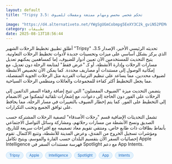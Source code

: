 ```yaml
---
layout: default
title: "Tripsy 3.5: تحكم شخصي مخصص ومهام ممتعة ومفضلات للضيوف
"
image: "https://d4.alternativeto.net/YWgSgUGmCobmpg5EeXY3C2k_gviN52PEMqr2ygqNKvY/rs:fill:1520:760:0/g:ce:0:0/YWJzOi8vZGlzdC9jb250ZW50LzE3NTUxMTI2MjI2OTEucG5n.png"
category: تطبيقات
date: 2025-08-13T18:56:44
---
```


أطلق تطبيق تخطيط الرحلات الشهير "Tripsy" تحديثه الرئيسي الأخير، الإصدار 3.5، الذي يركز بشكل أساسي على ميزات وتحسينات جديدة لأدوات تخطيط الرحلات التعاونية. يتيح التحديث للمستخدمين الآن تعيين أدوار للضيوف، إما كمساهمين يمكنهم تعديل مسارات الرحلات وإدارة الأنشطة، أو كـ "عرض فقط" لمتابعة الرحلة دون تعديل، مع إمكانية الوصول إلى مستندات أو مصاريف محددة. كما يمكن الآن تخصيص الأنشطة لضيوف محددين، مما يساعد على تنظيم الترتيبات الفردية مثل الرحلات الجوية المنفصلة، مما يجعل التخطيط أكثر كفاءة للمجموعات والعائلات ومنظمي الرحلات السياحية.

يتضمن التحديث ميزة "الضيوف المفضلون" التي تتيح إضافة رفقاء السفر الدائمين إلى الرحلات على الفور دون الحاجة إلى دعوات، مع إشعارات تلقائية ليتمكنوا من الانضمام إلى التخطيط على الفور. كما يتم إخطار الضيوف بالتغييرات في مسار الرحلة، مما يحافظ على توافق الجميع وتجنب التكرارات.

تشمل التحديثات الإضافية قسم "رحلات الأصدقاء" لتصفية الرحلات المشتركة حسب الصديق ونسخ الأنشطة من مسارات رحلاتهم، ومشاركة وسائل التواصل الاجتماعي بأنماط بطاقات ذات طابع خاص، ومنتقي تقويم معاد تصميمه مع اقتراحات سريعة للتاريخ، ومؤشرات تسجيل الخروج من الفندق، وعرض المدينة للأنشطة، وتتبع الاكتمال. تقوم إحصائيات السفر الآن بتقسيم البلدان حسب القارة والموسم، ويتيح تكامل Apple Intelligence فهرسة مستندات السفر في Spotlight مع دعم App Intents.

<div style="margin-top:2px; margin-bottom:2px;"><a href="https://bidjadraft.github.io/?query=Tripsy" style="background:#e3f2fd; color:#1565c0; font-size:80%; border-radius:12px; padding:3px 10px; margin:2px 4px 2px 0; display:inline-block; border:1px solid #bbdefb; text-decoration:none;">Tripsy</a> <a href="https://bidjadraft.github.io/?query=Apple" style="background:#e3f2fd; color:#1565c0; font-size:80%; border-radius:12px; padding:3px 10px; margin:2px 4px 2px 0; display:inline-block; border:1px solid #bbdefb; text-decoration:none;">Apple</a> <a href="https://bidjadraft.github.io/?query=Intelligence" style="background:#e3f2fd; color:#1565c0; font-size:80%; border-radius:12px; padding:3px 10px; margin:2px 4px 2px 0; display:inline-block; border:1px solid #bbdefb; text-decoration:none;">Intelligence</a> <a href="https://bidjadraft.github.io/?query=Spotlight" style="background:#e3f2fd; color:#1565c0; font-size:80%; border-radius:12px; padding:3px 10px; margin:2px 4px 2px 0; display:inline-block; border:1px solid #bbdefb; text-decoration:none;">Spotlight</a> <a href="https://bidjadraft.github.io/?query=App" style="background:#e3f2fd; color:#1565c0; font-size:80%; border-radius:12px; padding:3px 10px; margin:2px 4px 2px 0; display:inline-block; border:1px solid #bbdefb; text-decoration:none;">App</a> <a href="https://bidjadraft.github.io/?query=Intents" style="background:#e3f2fd; color:#1565c0; font-size:80%; border-radius:12px; padding:3px 10px; margin:2px 4px 2px 0; display:inline-block; border:1px solid #bbdefb; text-decoration:none;">Intents</a></div><br><br>
